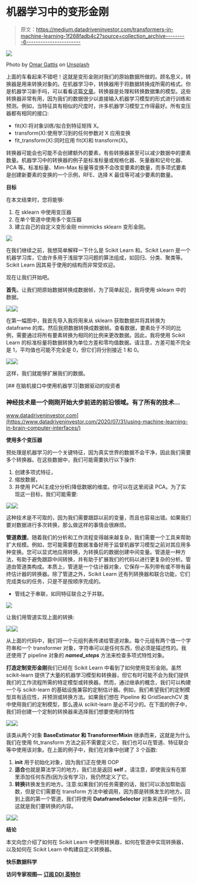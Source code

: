 # 机器学习中的变形金刚

> 原文：<https://medium.datadriveninvestor.com/transformers-in-machine-learning-1f268fadb4c2?source=collection_archive---------6----------------------->

![](img/0f7b16d85ff3946b076a467b1a942188.png)

Photo by [Omar Gattis](https://unsplash.com/@sp_studio_10?utm_source=medium&utm_medium=referral) on [Unsplash](https://unsplash.com?utm_source=medium&utm_medium=referral)

上面的车看起来不错吧！这就是变形金刚对我们的原始数据所做的。顾名思义，转换器是用来转换对象的。在机器学习中，转换器用于将数据转换成所需的格式。你是机器学习新手吗，可以看看这篇[文章](https://medium.com/ai-in-plain-english/introduction-to-machine-learning-7697477a5e40)。转换器是处理和转换数据集的模型。这些转换器非常有用，因为我们的数据很少以直接输入机器学习模型的形式进行训练和预测。例如，当特征具有相似的尺度时，许多机器学习模型工作得最好。所有变压器都有相同的接口:

*   fit(X):将对象训练/拟合到特征矩阵 X。
*   transform(X):使用学习到的任何参数对 X 应用变换
*   fit_transform(X):同时应用 fit(X)和 transform(X)。

转换器可能会也可能不会创建额外的要素，有些转换器甚至可以减少数据中的要素数量。机器学习中的转换器的例子是标准标量或规格化器、矢量器和记号化器、PCA 等。标准标量、Mim-Max 标量等变换不会改变要素的数量，而多项式要素是创建新要素的变换的一个示例，RFE、选择 K 最佳等可减少要素的数量。

**目标**

在本文结束时，您将能够:

1.  在 sklearn 中使用变压器
2.  在单个管道中使用多个变压器
3.  建立自己的自定义变形金刚 mimmicks sklearn 变形金刚。

![](img/ec2a249adcee261b4e98924ff941c4b7.png)

在我们继续之前，我想简单解释一下什么是 Scikit Learn 和。Scikit Learn 是一个机器学习库，它由许多用于浅层学习问题的算法组成，如回归、分类、聚类等。Scikit Learn 因其易于使用的结构而非常受欢迎。

现在让我们开始吧。

**首先**，让我们把原始数据转换成数据帧，为了简单起见，我将使用 sklearn 中的数据。

![](img/802f611f898b850e708669945426870e.png)![](img/d3678fe6679282add8154b56a494bbff.png)

在第一幅图中，我首先导入我将用来从 sklearn 获取数据并将其转换为 dataframe 的库。然后我把数据转换成数据帧。查看数据，要素处于不同的比例，需要通过将所有要素转换为相同的比例来更改数据。因此，我将使用 Scikit Learn 的标准标量将数据转换为单位方差和零均值数据。请注意，方差可能不完全是 1，平均值也可能不完全是 0，但它们将分别接近 1 和 0。

![](img/313f408b6d18023652073118c6893888.png)![](img/9e98ee035e9d980e71fe06fc864f4527.png)

这样，我们就能够扩展我们的数据。

[](https://www.datadriveninvestor.com/2020/07/31/using-machine-learning-in-brain-computer-interfaces/) [## 在脑机接口中使用机器学习|数据驱动的投资者

### 神经技术是一个刚刚开始大步前进的前沿领域。有了所有的技术…

www.datadriveninvestor.com](https://www.datadriveninvestor.com/2020/07/31/using-machine-learning-in-brain-computer-interfaces/) 

**使用多个变压器**

预处理是机器学习的一个关键特征，因为真实世界的数据不会干净，因此我们需要多个转换器。在这些数据中，我们可能需要执行以下操作:

1.  创建多项式特征，
2.  缩放数据，
3.  并使用 PCA(主成分分析)降低数据的维度。你可以在这里阅读 PCA。为了实现这一目标，我们可能需要:

![](img/6d6d2c360a332ed281809fb1f7e76e14.png)![](img/750ea56a46ff3c268e02ba579346b9bc.png)

这种技术是不可取的，因为我们需要跟踪以前的变量，而且也容易出错。如果我们要对数据进行多次转换，那么做这样的事情会很麻烦。

**管道救援**。随着我们的分析和工作流程变得越来越复杂，我们需要一个工具来帮助扩大规模。例如，您可能需要在数据准备好用于监督机器学习模型之前对其应用多种变换。您可以显式地应用转换，为转换后的数据创建中间变量。管道是一种方法，有助于避免跟踪中间转换，并有助于扩展我们的代码以进行更复杂的分析。管道由管道类构成。本质上，管道是一个估计器对象，它保存一系列带有或不带有最终估计器的转换器。除了管道之外，Scikit Learn 还有列转换器和联合功能，它们完成类似的任务，只是不是按顺序完成的。

*   管线之于串联，如同特征联合之于并联。

![](img/4ef4848b39661000c167e8e085c9f239.png)

让我们用管道实现上面的转换:

![](img/fa814e11fc54e0c072ffac89f8730589.png)![](img/2283688df503d17ac310df091f15cd5c.png)

从上面的代码中，我们将一个元组列表传递给管道对象。每个元组有两个值一个字符串和一个 transformer 对象，字符串可以是任何东西，但必须是描述性的。我还使用了 pipeline 对象的 ***named_steps*** 方法来检查多项式特性对象。

**打造定制变形金刚**我们已经在 Scikit Learn 中看到了如何使用变形金刚。虽然 scikit-learn 提供了大量的机器学习模型和转换器，但它有时可能不会为我们提供我们的工作流程所需的特定模型或转换器。然而，通过继承的概念，我们可以构建一个与 scikit-learn 的基础设施兼容的定制估计器。例如，我们希望我们的定制模型具有适应性，并预测或转换方法。如果我们想在 Pipeline 和 GridSearchCV 类中使用我们的定制模型，那么遵从 scikit-learn 是必不可少的。在下面的例子中，我们将创建一个定制的转换器来选择我们想要使用的特性

![](img/85a8bf518da4b28e9b20c0f63746f771.png)![](img/d56bafa329371a3750d3007f027ab230.png)

该类从两个对象 **BaseEstimator 和 TransformerMixin** 继承而来，这就是为什么我们在使用 fit_transform 方法之前不需要定义它，我们也可以在管道、特征联合等中使用该对象。在上面的例子中，我们在对象中创建了 3 个函数:

1.  **init** 用于初始化对象，因为我们正在使用 OOP
2.  **适合**也就是算法学习的地方，我们总是返回 **self** 。请注意，即使我没有在那里添加任何东西(因为没有学习)，我仍然定义了它。
3.  **转换**转换发生的地方。注意:如果我们的任务需要的话，我们可以添加帮助函数，但是它们需要在 transform 方法中被调用，因为那是转换发生的地方。回到上面的第一个管道，我们将使用 **DataframeSelector** 对象来选择一些列，这就是我们要转换的内容。

![](img/d1bd21e9680bb08a3ee0d1a8aa892b40.png)![](img/92f9d485c49cb5ea69648346e15ebd6e.png)

**结论**

本文向您介绍了如何在 Scikit Learn 中使用转换器，如何在管道中实现转换器，以及如何在 Scikit Learn 中构建自定义转换器。

**快乐数据科学**

**访问专家视图—** [**订阅 DDI 英特尔**](https://datadriveninvestor.com/ddi-intel)